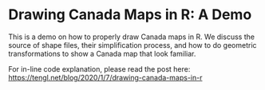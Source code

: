 # Drawing Canada Maps in R: A Demo

This is a demo on how to properly draw Canada maps in R. We discuss the source of shape files, their 
simplification process, and how to do geometric transformations to show a Canada map that look familiar.

For in-line code explanation, please read the post here: <https://tengl.net/blog/2020/1/7/drawing-canada-maps-in-r>

